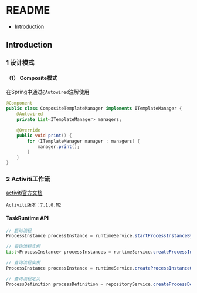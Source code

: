 # README

* [Introduction](#introduction)

## Introduction

### 1 设计模式

#### （1） Composite模式

在Spring中通过`@Autowired`注解使用
```java
@Component
public class CompositeTemplateManager implements ITemplateManager {
    @Autowired
    private List<ITemplateManager> managers;

    @Override
    public void print() {
        for (ITemplateManager manager : managers) {
            manager.print();
        }
    }
}
```

### 2 Activiti工作流

[activiti官方文档](https://activiti.gitbook.io/activiti-7-developers-guide/getting-started/getting-started-activiti-core)

`Activiti版本：7.1.0.M2`

#### TaskRuntime API
```java
// 启动流程
ProcessInstance processInstance = runtimeService.startProcessInstanceByKey("myProcess");

// 查询流程实例
List<ProcessInstance> processInstances = runtimeService.createProcessInstanceQuery().list();

// 查询流程实例
ProcessInstance processInstance = runtimeService.createProcessInstanceQuery().processInstanceId("123").singleResult();

// 查询流程定义
ProcessDefinition processDefinition = repositoryService.createProcessDefinitionQuery().processDefinitionKey("myProcess").singleResult();